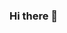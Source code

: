 ### Hi there 👋

<!--
**Cindoushka/Cindoushka** is a ✨ _special_ ✨ repository because its `README.md` (this file) appears on your GitHub profile.

## 👋🏼 Hi ! I'm Cindie, from Lille 

👧🏼 I've just started learning code 1 month ago 
📱 Currently working only on xCode. 
🫶🏼 Here to Share, Learn & (get) Help


